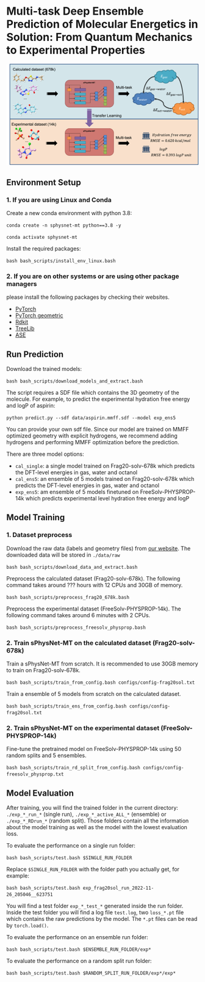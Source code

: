 # Multi-task Deep Ensemble Prediction of Molecular Energetics in Solution: From Quantum Mechanics to Experimental Properties
![](figures/toc.png)

## Environment Setup

### 1. If you are using Linux and Conda

Create a new conda environment with python 3.8:

`conda create -n sphysnet-mt python==3.8 -y`

`conda activate sphysnet-mt`

Install the required packages:

`bash bash_scripts/install_env_linux.bash`

### 2. If you are on other systems or are using other package managers

 please install the following packages by checking their websites.

- [PyTorch](https://pytorch.org/)
- [PyTorch geometric](https://pytorch-geometric.readthedocs.io/en/latest/notes/installation.html)
- [Rdkit](https://www.rdkit.org/docs/Install.html)
- [TreeLib](https://pypi.org/project/treelib/)
- [ASE](https://pypi.org/project/ase/)

## Run Prediction

Download the trained models:

`bash bash_scripts/download_models_and_extract.bash`

The script requires a SDF file which contains the 3D geometry of the molecule. For example, to predict the experimental hydration free energy and logP of aspirin:

`python predict.py --sdf data/aspirin.mmff.sdf --model exp_ens5`

You can provide your own sdf file. Since our model are trained on MMFF optimized geometry with explicit hydrogens, we recommend adding hydrogens and performing MMFF optimization before the prediction.

There are three model options:

- `cal_single`: a single model trained on Frag20-solv-678k which predicts the DFT-level energies in gas, water and octanol
- `cal_ens5`: an ensemble of 5 models trained on Frag20-solv-678k which predicts the DFT-level energies in gas, water and octanol
- `exp_ens5`: am ensemble of 5 models finetuned on FreeSolv-PHYSPROP-14k which predicts experimental level hydration free energy and logP

## Model Training

### 1. Dataset preprocess

Download the raw data (labels and geometry files) from [our website](https://yzhang.hpc.nyu.edu/IMA/). The downloaded data will be stored in `./data/raw`

`bash bash_scripts/download_data_and_extract.bash`

Preprocess the calculated dataset (Frag20-solv-678k). The following command takes around ??? hours with 12 CPUs and 30GB of memory.

`bash bash_scripts/preprocess_frag20_678k.bash`

Preprocess the experimental dataset (FreeSolv-PHYSPROP-14k). The following command takes around 6 minutes with 2 CPUs.

`bash bash_scripts/preprocess_freesolv_physprop.bash`

### 2. Train sPhysNet-MT on the calculated dataset (Frag20-solv-678k)

Train a sPhysNet-MT from scratch. It is recommended to use 30GB memory to train on Frag20-solv-678k.

`bash bash_scripts/train_from_config.bash configs/config-frag20sol.txt`

Train a ensemble of 5 models from scratch on the calculated dataset.

`bash bash_scripts/train_ens_from_config.bash configs/config-frag20sol.txt`

### 2. Train sPhysNet-MT on the experimental dataset (FreeSolv-PHYSPROP-14k)

Fine-tune the pretrained model on FreeSolv-PHYSPROP-14k using 50 random splits and 5 ensembles.

`bash bash_scripts/train_rd_split_from_config.bash configs/config-freesolv_physprop.txt`

## Model Evaluation

After training, you will find the trained folder in the current directory: `./exp_*_run_*` (single run), `./exp_*_active_ALL_*` (ensemble) or `./exp_*_RDrun_*` (random split). Those folders contain all the information about the model training as well as the model with the lowest evaluation loss. 

To evaluate the performance on a single run folder:

`bash bash_scripts/test.bash $SINGLE_RUN_FOLDER`

Replace `$SINGLE_RUN_FOLDER` with the folder path you actually get, for example:

`bash bash_scripts/test.bash exp_frag20sol_run_2022-11-26_205046__623751`

You will find a test folder `exp_*_test_*` generated inside the run folder. Inside the test folder you will find a log file `test.log`, two `loss_*.pt` file which contains the raw predictions by the model. The `*.pt` files can be read by `torch.load()`.

To evaluate the performance on an ensemble run folder:

`bash bash_scripts/test.bash $ENSEMBLE_RUN_FOLDER/exp*`

To evaluate the performance on a random split run folder:

`bash bash_scripts/test.bash $RANDOM_SPLIT_RUN_FOLDER/exp*/exp*`
